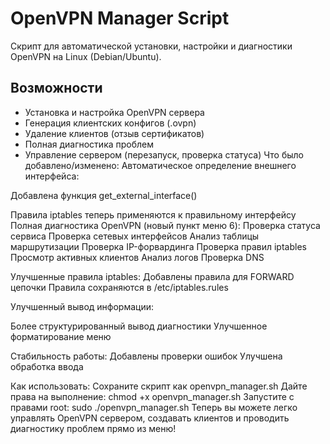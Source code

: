 # OpenVPN Manager Script
Скрипт для автоматической установки, настройки и диагностики OpenVPN на Linux (Debian/Ubuntu).

## Возможности
- Установка и настройка OpenVPN сервера
- Генерация клиентских конфигов (.ovpn)
- Удаление клиентов (отзыв сертификатов)
- Полная диагностика проблем
- Управление сервером (перезапуск, проверка статуса)
Что было добавлено/изменено:
Автоматическое определение внешнего интерфейса:

Добавлена функция get_external_interface()

Правила iptables теперь применяются к правильному интерфейсу
Полная диагностика OpenVPN (новый пункт меню 6):
Проверка статуса сервиса
Проверка сетевых интерфейсов
Анализ таблицы маршрутизации
Проверка IP-форвардинга
Проверка правил iptables
Просмотр активных клиентов
Анализ логов
Проверка DNS

Улучшенные правила iptables:
Добавлены правила для FORWARD цепочки
Правила сохраняются в /etc/iptables.rules

Улучшенный вывод информации:

Более структурированный вывод диагностики
Улучшенное форматирование меню

Стабильность работы:
Добавлены проверки ошибок
Улучшена обработка ввода

Как использовать:
Сохраните скрипт как openvpn_manager.sh
Дайте права на выполнение: chmod +x openvpn_manager.sh
Запустите с правами root: sudo ./openvpn_manager.sh
Теперь вы можете легко управлять OpenVPN сервером, создавать клиентов и проводить диагностику проблем прямо из меню!
